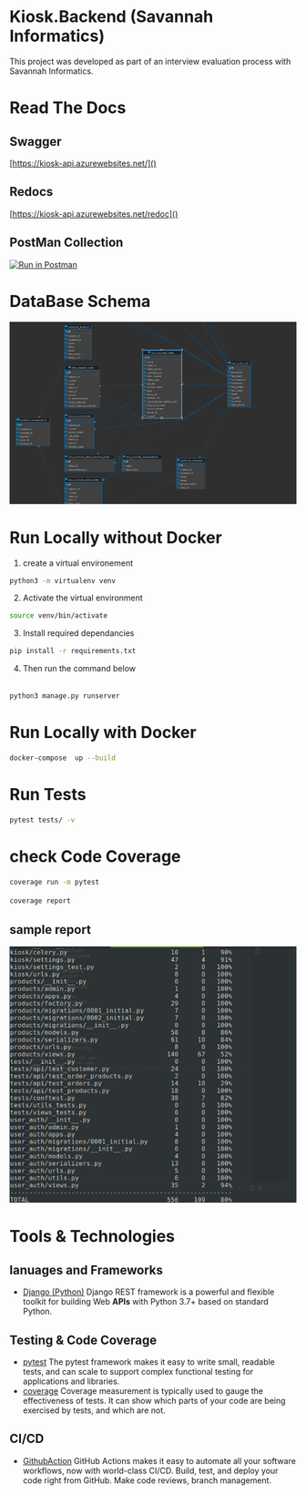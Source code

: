 # Kiosk.Backend (Savannah Informatics)

This project was developed as part of an interview evaluation process with Savannah Informatics.

# Read The Docs

## Swagger

[https://kiosk-api.azurewebsites.net/]()

## Redocs

[https://kiosk-api.azurewebsites.net/redoc]()

## PostMan Collection

[![Run in Postman](https://run.pstmn.io/button.svg)](https://app.getpostman.com/run-collection/18483082-d8f9f954-4126-4de3-8a01-dae6d37940f7?action=collection%2Ffork&collection-url=entityId%3D18483082-d8f9f954-4126-4de3-8a01-dae6d37940f7%26entityType%3Dcollection%26workspaceId%3D1a9dcbf2-a7ea-43bb-b6a7-d25bc66dcb08)

# DataBase Schema

![deployment](assets/databaseERD.png)

# Run Locally without Docker

1. create a virtual environement

```bash
python3 -m virtualenv venv
```

2. Activate the virtual environment

```bash
source venv/bin/activate
```

3. Install required dependancies

```bash
pip install -r requirements.txt
```

4. Then run the command below

```python

python3 manage.py runserver

```

# Run Locally with Docker

```bash
docker-compose  up --build
```

# Run Tests

```bash
pytest tests/ -v

```

# check Code Coverage

```bash
coverage run -m pytest

coverage report

```

## sample report

![deployment](assets/TestCoverage.png)

# Tools & Technologies

## lanuages and Frameworks

- [Django (Python)](https://fastapi.tiangolo.com/)
  Django REST framework is a powerful and flexible toolkit for building Web **APIs** with Python 3.7+ based on standard Python.

## Testing & Code Coverage

- [pytest](https://docs.pytest.org/en/7.4.x/)
  The pytest framework makes it easy to write small, readable tests, and can scale to support complex functional testing for applications and libraries.
- [coverage](https://coverage.readthedocs.io/en/7.3.1/)
  Coverage measurement is typically used to gauge the effectiveness of tests. It can show which parts of your code are being exercised by tests, and which are not.

## CI/CD

- [GithubAction](https://github.com/features/actions)
  GitHub Actions makes it easy to automate all your software workflows, now with world-class CI/CD. Build, test, and deploy your code right from GitHub. Make code reviews, branch management.
